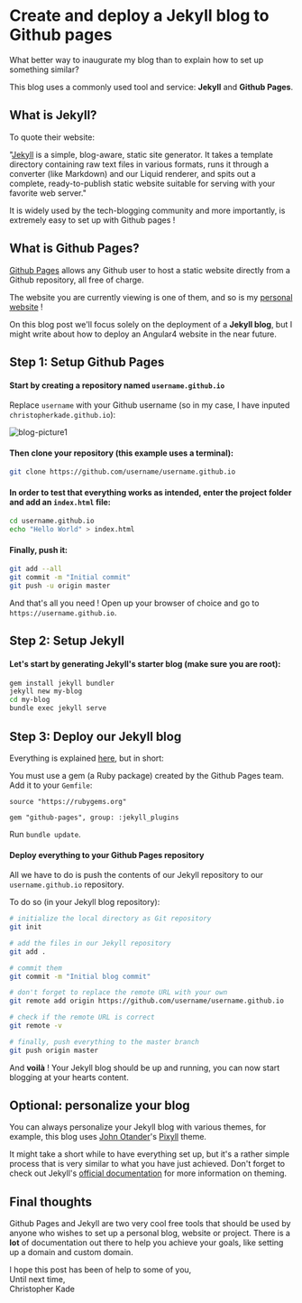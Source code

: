 # Create and deploy a Jekyll blog to Github pages

What better way to inaugurate my blog than to explain how to set up something similar?

This blog uses a commonly used tool and service: **Jekyll** and **Github Pages**.

## What is Jekyll?

To quote their website:

"[Jekyll](https://jekyllrb.com/) is a simple, blog-aware, static site generator. It takes a template directory containing raw text files in various formats, runs it through a converter (like Markdown) and our Liquid renderer, and spits out a complete, ready-to-publish static website suitable for serving with your favorite web server."

It is widely used by the tech-blogging community and more importantly, is extremely easy to set up with Github pages !

## What is Github Pages?

[Github Pages](https://pages.github.com/) allows any Github user to host a static website directly from a Github repository, all free of charge.

The website you are currently viewing is one of them, and so is my [personal website](http://christopherkade.com) !

On this blog post we'll focus solely on the deployment of a **Jekyll blog**, but I might write about how to deploy an Angular4 website in the near future.

## Step 1: Setup Github Pages

#### Start by creating a repository named `username.github.io`

Replace `username` with your Github username (so in my case, I have inputed `christopherkade.github.io`):

![blog-picture1](https://user-images.githubusercontent.com/15229355/32519362-68ac7a50-c404-11e7-8931-136c43710089.png)

#### Then clone your repository (this example uses a terminal):

```bash
git clone https://github.com/username/username.github.io
```

#### In order to test that everything works as intended, enter the project folder and add an `index.html` file:

```bash
cd username.github.io
echo "Hello World" > index.html
```

#### Finally, push it:

```bash
git add --all
git commit -m "Initial commit"
git push -u origin master
```

And that's all you need ! Open up your browser of choice and go to `https://username.github.io`.

## Step 2: Setup Jekyll

#### Let's start by generating Jekyll's starter blog (make sure you are root):

```bash
gem install jekyll bundler
jekyll new my-blog
cd my-blog
bundle exec jekyll serve
```

## Step 3: Deploy our Jekyll blog

Everything is explained [here](https://jekyllrb.com/docs/github-pages/), but in short:

You must use a gem (a Ruby package) created by the Github Pages team.
Add it to your `Gemfile`:

```Gemfile
source "https://rubygems.org"

gem "github-pages", group: :jekyll_plugins
```

Run `bundle update`.

#### Deploy everything to your Github Pages repository

All we have to do is push the contents of our Jekyll repository to our `username.github.io` repository.

To do so (in your Jekyll blog repository):

```bash
# initialize the local directory as Git repository
git init

# add the files in our Jekyll repository
git add .

# commit them
git commit -m "Initial blog commit"

# don't forget to replace the remote URL with your own
git remote add origin https://github.com/username/username.github.io

# check if the remote URL is correct
git remote -v

# finally, push everything to the master branch
git push origin master
```

And **voilà** ! Your Jekyll blog should be up and running, you can now start blogging at your hearts content.

## Optional: personalize your blog

You can always personalize your Jekyll blog with various themes, for example, this blog uses [John Otander](http://johnotander.com/)'s [Pixyll](https://github.com/johnotander/pixyll/) theme.

It might take a short while to have everything set up, but it's a rather simple process that is very similar to what you have just achieved. Don't forget to check out Jekyll's [official documentation](https://jekyllrb.com/docs/themes/) for more information on theming.

## Final thoughts

Github Pages and Jekyll are two very cool free tools that should be used by anyone who wishes to set up a personal blog, website or project. There is a **lot** of documentation out there to help you achieve your goals, like setting up a domain and custom domain.

I hope this post has been of help to some of you,  
Until next time,  
Christopher Kade
